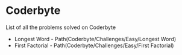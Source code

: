 # Coderbyte
List of all the problems solved on Coderbyte

- Longest Word - Path(Coderbyte/Challenges/Easy/Longest Word)
- First Factorial - Path(Coderbyte/Challenges/Easy/First Factorial)
